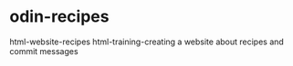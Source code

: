 # odin-recipes
html-website-recipes
html-training-creating a website about recipes and commit messages